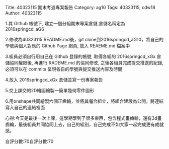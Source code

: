 Title: 40323115 期末考週專案報告
Category: ag10
Tags: 40323115, cdw18
Author: 40323115

<!-- PELICAN_END_SUMMARY -->

1.其 Github 帳號下, 建立一個分組期末專案倉儲,倉儲名稱定為2016springcd_aG6

2.修改為40323115 README.md後，git clone到2016springcd_aG10，將自己的學號與個人對應的 Github Page 網頁, 放入 REAEME.md 檔案中

3.組員必須自行用自己在 Github 登錄的帳號, 取得各組的 2016springcd_xGx 倉儲協同權限後, 再進行 RADEME.md 的協同修改, 之後各組員完成提交推送的紀錄, 必須可以在 commits 呈現各自的學號與提交推送內容及時間

4.放入 2016springcd_xGx 倉儲並寫一份專案報告

5.交上課交的2D繪圖繪製一簡單幾何零件圖形

6.用onshape共同繪製六個正齒輪，並將其囓合組立，將組合建設為公開，將連結寫入自己的連結裡面

心得:今天是最後一次上課，這學期學到了很多東西，包含程式畫齒輪，還有3d畫齒輪，最後組員共同協同上去，自己的組別，自己完成不如大家一起完成更有成就感。

自評分數:70自評分數:70

